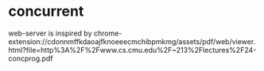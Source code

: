 # concurrent

web-server is inspired by chrome-extension://cdonnmffkdaoajfknoeeecmchibpmkmg/assets/pdf/web/viewer.html?file=http%3A%2F%2Fwww.cs.cmu.edu%2F~213%2Flectures%2F24-concprog.pdf

